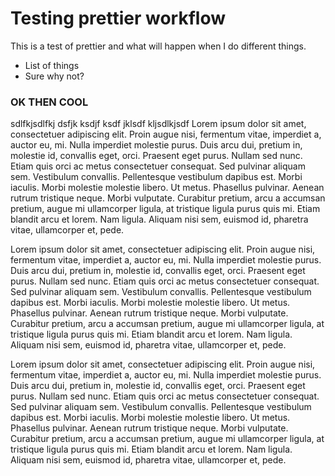# Testing prettier workflow



This is a test of prettier and what will happen when I do different things.

  - List of things
  - Sure why not?




### OK THEN COOL

sdlfkjsdlfkj dsfjk ksdjf ksdf jklsdf kljsdlkjsdf
Lorem ipsum dolor sit amet, consectetuer adipiscing elit. Proin augue nisi, fermentum vitae, imperdiet a, auctor eu, mi. Nulla imperdiet molestie purus. Duis arcu dui, pretium in, molestie id, convallis eget, orci. Praesent eget purus. Nullam sed nunc. Etiam quis orci ac metus consectetuer consequat. Sed pulvinar aliquam sem. Vestibulum convallis. Pellentesque vestibulum dapibus est. Morbi iaculis. Morbi molestie molestie libero. Ut metus. Phasellus pulvinar. Aenean rutrum tristique neque. Morbi vulputate. Curabitur pretium, arcu a accumsan pretium, augue mi ullamcorper ligula, at tristique ligula purus quis mi. Etiam blandit arcu et lorem. Nam ligula. Aliquam nisi sem, euismod id, pharetra vitae, ullamcorper et, pede.

Lorem ipsum dolor sit amet, consectetuer adipiscing elit. Proin augue nisi, fermentum vitae, imperdiet a, auctor eu, mi. Nulla imperdiet molestie purus. Duis arcu dui, pretium in, molestie id, convallis eget, orci. Praesent eget purus. Nullam sed nunc. Etiam quis orci ac metus consectetuer consequat. Sed pulvinar aliquam sem. Vestibulum convallis. Pellentesque vestibulum dapibus est. Morbi iaculis. Morbi molestie molestie libero. Ut metus. Phasellus pulvinar. Aenean rutrum tristique neque. Morbi vulputate. Curabitur pretium, arcu a accumsan pretium, augue mi ullamcorper ligula, at tristique ligula purus quis mi. Etiam blandit arcu et lorem. Nam ligula. Aliquam nisi sem, euismod id, pharetra vitae, ullamcorper et, pede.


Lorem ipsum dolor sit amet, consectetuer adipiscing elit. Proin augue nisi, fermentum vitae, imperdiet a, auctor eu, mi. Nulla imperdiet molestie purus. Duis arcu dui, pretium in, molestie id, convallis eget, orci. Praesent eget purus. Nullam sed nunc. Etiam quis orci ac metus consectetuer consequat. Sed pulvinar aliquam sem. Vestibulum convallis. Pellentesque vestibulum dapibus est. Morbi iaculis. Morbi molestie molestie libero. Ut metus. Phasellus pulvinar. Aenean rutrum tristique neque. Morbi vulputate. Curabitur pretium, arcu a accumsan pretium, augue mi ullamcorper ligula, at tristique ligula purus quis mi. Etiam blandit arcu et lorem. Nam ligula. Aliquam nisi sem, euismod id, pharetra vitae, ullamcorper et, pede.